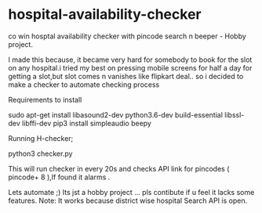# hospital-availability-checker
co win hosptal availability checker with pincode search n beeper - Hobby project.

I made this because, it became very hard for somebody to book for the slot on any hospital.i tried my best on pressing mobile screens for half a day for getting a slot,but slot comes n vanishes like flipkart deal.. so i decided to make a checker to automate checking process

Requirements to  install 

sudo apt-get install libasound2-dev python3.6-dev   build-essential libssl-dev libffi-dev
pip3 install simpleaudio beepy

Running H-checker;

python3 checker.py <district number> <pincode to check> 

This will run checker in every 20s and checks API link for pincodes ( pincode+ 8 ),If found it alarms .

Lets automate ;) 
Its jst a hobby project ... pls contibute if u feel it lacks some features.
Note: It works because district wise hospital Search API is open.
